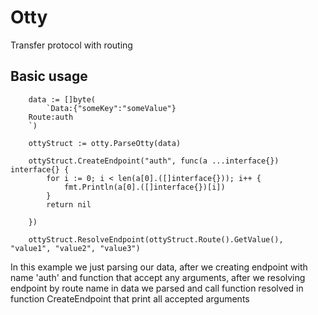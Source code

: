 # Otty
Transfer protocol with routing
## Basic usage
```
	data := []byte(
		`Data:{"someKey":"someValue"}
	Route:auth
	`)

	ottyStruct := otty.ParseOtty(data)

	ottyStruct.CreateEndpoint("auth", func(a ...interface{}) interface{} {
		for i := 0; i < len(a[0].([]interface{})); i++ {
			fmt.Println(a[0].([]interface{})[i])
		}
		return nil

	})

	ottyStruct.ResolveEndpoint(ottyStruct.Route().GetValue(), "value1", "value2", "value3")
  ```
  In this example we just parsing our data, after we creating endpoint with name 'auth' and function that accept any arguments, after we resolving endpoint by route name in data we parsed and call function resolved in function CreateEndpoint that print all accepted arguments
